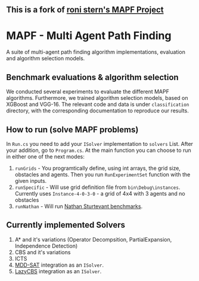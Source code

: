 ## This is a fork of [roni stern's MAPF Project](https://github.com/ronistern/mapf) ##

# MAPF - Multi Agent Path Finding

A suite of multi-agent path finding algorithm implementations, evaluation and algorithm selection models.

## Benchmark evaluations & algorithm selection ##
We conducted several experiments to evaluate the different MAPF algorithms. 
Furthermore, we trained algorithm selection models, based on XGBoost and VGG-16.
The relevant code and data is under `classification` directory, 
with the corresponding documentation to reproduce our results.  

## How to run (solve MAPF problems) ##
In `Run.cs` you need to add your `ISolver` implementation to `solvers` List. 
After your addition, go to `Program.cs`. 
At the main function you can choose to run in either one of the next modes:
1. `runGrids` - You programtically define, using int arrays, the grid size, obstacles and agents. Then you run `RunExperimentSet` function with the given inputs.
2. `runSpecific`  - Will use grid definition file from `bin\Debug\instances`. Currently uses `Instance-4-0-3-0` -  a grid of 4x4 with 3 agents and no obstacles
3. `runNathan` - Will run [Nathan Sturtevant benchmarks](https://movingai.com/benchmarks/mapf/index.html).


## Currently implemented Solvers ##
1. A* and it's variations (Operator Decompsition, PartialExpansion, Independence Detection)
2. CBS and it's variations
3. ICTS
4. [MDD-SAT](https://github.com/surynek/boOX) integration as an `ISolver`.
5. [LazyCBS](https://bitbucket.org/gkgange/lazycbs/src/master/) integration as an `ISolver`. 
